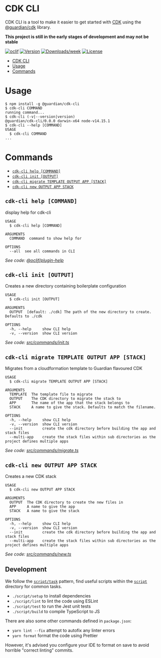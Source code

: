 # CDK CLI

CDK CLI is a tool to make it easier to get started with [CDK](https://github.com/aws/aws-cdk) using the [@guardian/cdk](https://github.com/guardian/cdk) library.

**This project is still in the early stages of development and may not be stable**

[![oclif](https://img.shields.io/badge/cli-oclif-brightgreen.svg)](https://oclif.io)
[![Version](https://img.shields.io/npm/v/cdk-cli.svg)](https://npmjs.org/package/cdk-cli)
[![Downloads/week](https://img.shields.io/npm/dw/cdk-cli.svg)](https://npmjs.org/package/cdk-cli)
[![License](https://img.shields.io/npm/l/cdk-cli.svg)](https://github.com/guardian/cdk-cli/blob/master/package.json)

<!-- toc -->
* [CDK CLI](#cdk-cli)
* [Usage](#usage)
* [Commands](#commands)
<!-- tocstop -->

# Usage

<!-- usage -->
```sh-session
$ npm install -g @guardian/cdk-cli
$ cdk-cli COMMAND
running command...
$ cdk-cli (-v|--version|version)
@guardian/cdk-cli/0.0.0 darwin-x64 node-v14.15.1
$ cdk-cli --help [COMMAND]
USAGE
  $ cdk-cli COMMAND
...
```
<!-- usagestop -->

# Commands

<!-- commands -->
* [`cdk-cli help [COMMAND]`](#cdk-cli-help-command)
* [`cdk-cli init [OUTPUT]`](#cdk-cli-init-output)
* [`cdk-cli migrate TEMPLATE OUTPUT APP [STACK]`](#cdk-cli-migrate-template-output-app-stack)
* [`cdk-cli new OUTPUT APP STACK`](#cdk-cli-new-output-app-stack)

## `cdk-cli help [COMMAND]`

display help for cdk-cli

```
USAGE
  $ cdk-cli help [COMMAND]

ARGUMENTS
  COMMAND  command to show help for

OPTIONS
  --all  see all commands in CLI
```

_See code: [@oclif/plugin-help](https://github.com/oclif/plugin-help/blob/v3.2.1/src/commands/help.ts)_

## `cdk-cli init [OUTPUT]`

Creates a new directory containing boilerplate configuration

```
USAGE
  $ cdk-cli init [OUTPUT]

ARGUMENTS
  OUTPUT  [default: ./cdk] The path of the new directory to create. Defaults to ./cdk

OPTIONS
  -h, --help     show CLI help
  -v, --version  show CLI version
```

_See code: [src/commands/init.ts](https://github.com/guardian/cdk-cli/blob/v0.0.0/src/commands/init.ts)_

## `cdk-cli migrate TEMPLATE OUTPUT APP [STACK]`

Migrates from a cloudformation template to Guardian flavoured CDK

```
USAGE
  $ cdk-cli migrate TEMPLATE OUTPUT APP [STACK]

ARGUMENTS
  TEMPLATE  The template file to migrate
  OUTPUT    The CDK directory to migrate the stack to
  APP       The name of the app that the stack belongs to
  STACK     A name to give the stack. Defaults to match the filename.

OPTIONS
  -h, --help     show CLI help
  -v, --version  show CLI version
  --init         create the cdk directory before building the app and stack files
  --multi-app    create the stack files within sub directories as the project defines multiple apps
```

_See code: [src/commands/migrate.ts](https://github.com/guardian/cdk-cli/blob/v0.0.0/src/commands/migrate.ts)_

## `cdk-cli new OUTPUT APP STACK`

Creates a new CDK stack

```
USAGE
  $ cdk-cli new OUTPUT APP STACK

ARGUMENTS
  OUTPUT  The CDK directory to create the new files in
  APP     A name to give the app
  STACK   A name to give the stack

OPTIONS
  -h, --help     show CLI help
  -v, --version  show CLI version
  --init         create the cdk directory before building the app and stack files
  --multi-app    create the stack files within sub directories as the project defines multiple apps
```

_See code: [src/commands/new.ts](https://github.com/guardian/cdk-cli/blob/v0.0.0/src/commands/new.ts)_
<!-- commandsstop -->

## Development

We follow the [`script/task`](https://github.com/github/scripts-to-rule-them-all) pattern,
find useful scripts within the [`script`](./script) directory for common tasks.

- `./script/setup` to install dependencies
- `./script/lint` to lint the code using ESLint
- `./script/test` to run the Jest unit tests
- `./script/build` to compile TypeScript to JS

There are also some other commands defined in `package.json`:

- `yarn lint --fix` attempt to autofix any linter errors
- `yarn format` format the code using Prettier

However, it's advised you configure your IDE to format on save to avoid horrible "correct linting" commits.
